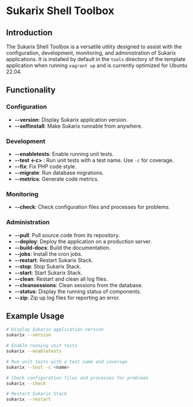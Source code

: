 # Sukarix Shell Toolbox

<!-- toc -->

## Introduction

The Sukarix Shell Toolbox is a versatile utility designed to assist with the configuration, development, monitoring, and
administration of Sukarix applications. It is installed by default in the `tools` directory of the template application
when running `vagrant up` and is currently optimized for Ubuntu 22.04.

## Functionality

### Configuration

- **--version**: Display Sukarix application version.
- **--selfinstall**: Make Sukarix runnable from anywhere.

### Development

- **--enabletests**: Enable running unit tests.
- **--test <-c> <name>**: Run unit tests with a test name. Use `-c` for coverage.
- **--fix**: Fix PHP code style.
- **--migrate**: Run database migrations.
- **--metrics**: Generate code metrics.

### Monitoring

- **--check**: Check configuration files and processes for problems.

### Administration

- **--pull**: Pull source code from its repository.
- **--deploy**: Deploy the application on a production server.
- **--build-docs**: Build the documentation.
- **--jobs**: Install the cron jobs.
- **--restart**: Restart Sukarix Stack.
- **--stop**: Stop Sukarix Stack.
- **--start**: Start Sukarix Stack.
- **--clean**: Restart and clean all log files.
- **--cleansessions**: Clean sessions from the database.
- **--status**: Display the running status of components.
- **--zip**: Zip up log files for reporting an error.

## Example Usage

```bash
# Display Sukarix application version
sukarix --version

# Enable running unit tests
sukarix --enabletests

# Run unit tests with a test name and coverage
sukarix --test -c <name>

# Check configuration files and processes for problems
sukarix --check

# Restart Sukarix Stack
sukarix --restart
```
